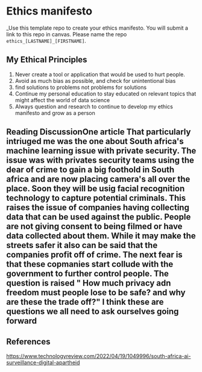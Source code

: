 # Ethics manifesto 

_Use this template repo to create your ethics manifesto. You will submit a link to this repo in canvas. Please name the repo `ethics_[LASTNAME]_[FIRSTNAME]`.

## My Ethical Principles

1. Never create a tool or application that would be used to hurt people.
2. Avoid as much bias as possible, and check for unintentional bias
3. find solutions to problems not problems for solutions
4. Continue my personal education to stay educated on relevant topics that might affect the world of data science
5. Always question and research to continue to develop my ethics manifesto and grow as a person

## Reading DiscussionOne article That particularly intriuged me was the one about South africa's machine learning issue with private security. The issue was with privates security teams using the dear of crime to gain a big foothold in South africa and are now placing camera's all over the place. Soon they will be usig facial recognition technology to capture potential criminals. This raises the issue of companies having collecting data that can be used against the public. People are not giving consent to being filmed or have data collected about them. While it may make the streets safer it also can be said that the companies profit off of crime. The next fear is that these copmanies start collude with the government to further control people. The question is raised " How much privacy adn freedom must people lose to be safe? and why are these the trade off?" I think these are questions we all need to ask ourselves going forward



## References
https://www.technologyreview.com/2022/04/19/1049996/south-africa-ai-surveillance-digital-apartheid
